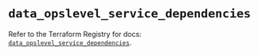 # `data_opslevel_service_dependencies`

Refer to the Terraform Registry for docs: [`data_opslevel_service_dependencies`](https://registry.terraform.io/providers/opslevel/opslevel/1.6.3/docs/data-sources/service_dependencies).
